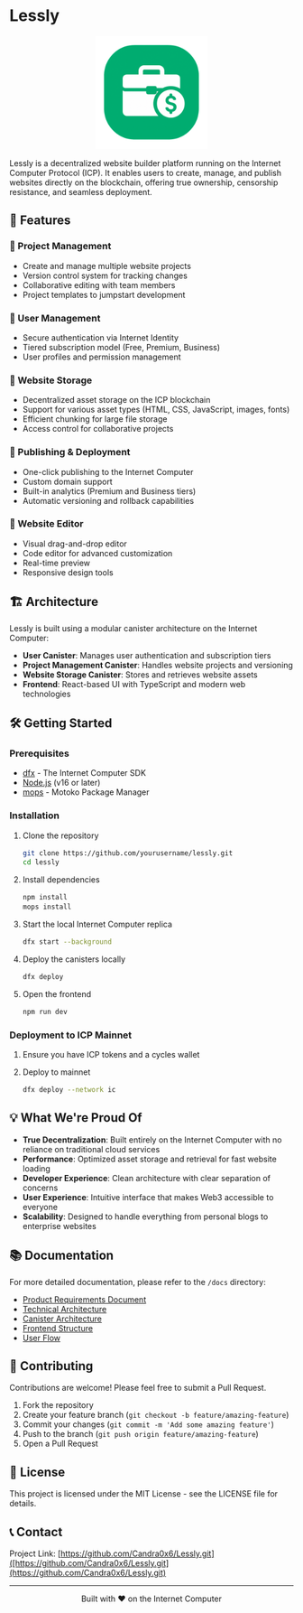 # Lessly

<p align="center">
  <img src="frontend/src/assets/logo.svg" alt="Lessly Logo" width="200"/>
</p>

Lessly is a decentralized website builder platform running on the Internet Computer Protocol (ICP). It enables users to create, manage, and publish websites directly on the blockchain, offering true ownership, censorship resistance, and seamless deployment.

## 🌟 Features

### 📝 Project Management
- Create and manage multiple website projects
- Version control system for tracking changes
- Collaborative editing with team members
- Project templates to jumpstart development

### 🔐 User Management
- Secure authentication via Internet Identity
- Tiered subscription model (Free, Premium, Business)
- User profiles and permission management

### 💾 Website Storage
- Decentralized asset storage on the ICP blockchain
- Support for various asset types (HTML, CSS, JavaScript, images, fonts)
- Efficient chunking for large file storage
- Access control for collaborative projects

### 🚀 Publishing & Deployment
- One-click publishing to the Internet Computer
- Custom domain support
- Built-in analytics (Premium and Business tiers)
- Automatic versioning and rollback capabilities

### 🎨 Website Editor
- Visual drag-and-drop editor
- Code editor for advanced customization
- Real-time preview
- Responsive design tools

## 🏗️ Architecture

Lessly is built using a modular canister architecture on the Internet Computer:

- **User Canister**: Manages user authentication and subscription tiers
- **Project Management Canister**: Handles website projects and versioning
- **Website Storage Canister**: Stores and retrieves website assets
- **Frontend**: React-based UI with TypeScript and modern web technologies

## 🛠️ Getting Started

### Prerequisites

- [dfx](https://internetcomputer.org/docs/current/developer-docs/setup/install/) - The Internet Computer SDK
- [Node.js](https://nodejs.org/) (v16 or later)
- [mops](https://mops.one/) - Motoko Package Manager

### Installation

1. Clone the repository
   ```bash
   git clone https://github.com/yourusername/lessly.git
   cd lessly
   ```

2. Install dependencies
   ```bash
   npm install
   mops install
   ```

3. Start the local Internet Computer replica
   ```bash
   dfx start --background
   ```

4. Deploy the canisters locally
   ```bash
   dfx deploy
   ```

5. Open the frontend
   ```bash
   npm run dev
   ```

### Deployment to ICP Mainnet

1. Ensure you have ICP tokens and a cycles wallet
   
2. Deploy to mainnet
   ```bash
   dfx deploy --network ic
   ```

## 💡 What We're Proud Of

- **True Decentralization**: Built entirely on the Internet Computer with no reliance on traditional cloud services
- **Performance**: Optimized asset storage and retrieval for fast website loading
- **Developer Experience**: Clean architecture with clear separation of concerns
- **User Experience**: Intuitive interface that makes Web3 accessible to everyone
- **Scalability**: Designed to handle everything from personal blogs to enterprise websites

## 📚 Documentation

For more detailed documentation, please refer to the `/docs` directory:

- [Product Requirements Document](docs/prd.md)
- [Technical Architecture](docs/technical_architecture.md)
- [Canister Architecture](canister_architecture.md)
- [Frontend Structure](docs/frontend_structure.md)
- [User Flow](docs/user_flow.md)

## 🤝 Contributing

Contributions are welcome! Please feel free to submit a Pull Request.

1. Fork the repository
2. Create your feature branch (`git checkout -b feature/amazing-feature`)
3. Commit your changes (`git commit -m 'Add some amazing feature'`)
4. Push to the branch (`git push origin feature/amazing-feature`)
5. Open a Pull Request

## 📄 License

This project is licensed under the MIT License - see the LICENSE file for details.

## 📞 Contact

Project Link: [https://github.com/Candra0x6/Lessly.git]([https://github.com/Candra0x6/Lessly.git](https://github.com/Candra0x6/Lessly.git)

---

<p align="center">Built with ❤️ on the Internet Computer</p>
